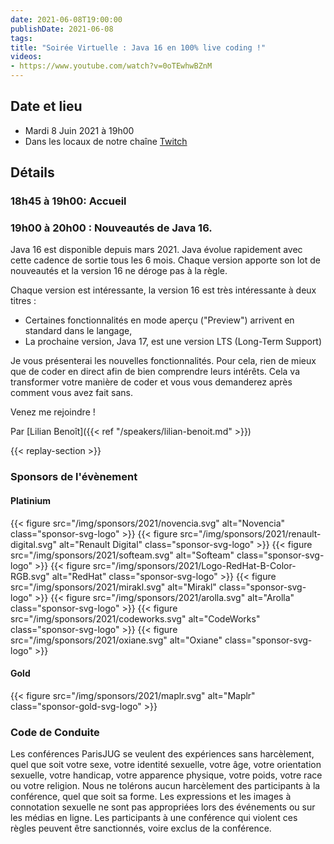 ```yaml
---
date: 2021-06-08T19:00:00
publishDate: 2021-06-08
tags:
title: "Soirée Virtuelle : Java 16 en 100% live coding !"
videos:
- https://www.youtube.com/watch?v=0oTEwhwBZnM
---
```

## Date et lieu

* Mardi 8 Juin 2021 à 19h00
* Dans les locaux de notre chaîne [Twitch](https://www.twitch.tv/parisjug)

## Détails

### 18h45 à 19h00: Accueil

### 19h00 à 20h00 : Nouveautés de Java 16.

Java 16 est disponible depuis mars 2021. Java évolue rapidement avec cette cadence de sortie tous les 6 mois. Chaque version apporte son lot de nouveautés et la version 16 ne déroge pas à la règle.

Chaque version est intéressante, la version 16 est très intéressante à deux titres :
- Certaines fonctionnalités en mode aperçu ("Preview") arrivent en standard dans le langage,
- La prochaine version, Java 17, est une version LTS (Long-Term Support)

Je vous présenterai les nouvelles fonctionnalités. Pour cela, rien de mieux que de coder en direct afin de bien comprendre leurs intérêts. Cela va transformer votre manière de coder et vous vous demanderez après comment vous avez fait sans.

Venez me rejoindre !

Par [Lilian Benoît]({{< ref "/speakers/lilian-benoit.md" >}}) 

{{< replay-section >}}

### Sponsors de l'évènement

#### Platinium
{{< figure src="/img/sponsors/2021/novencia.svg" alt="Novencia" class="sponsor-svg-logo" >}}
{{< figure src="/img/sponsors/2021/renault-digital.svg" alt="Renault Digital" class="sponsor-svg-logo" >}}
{{< figure src="/img/sponsors/2021/softeam.svg" alt="Softeam" class="sponsor-svg-logo" >}}
{{< figure src="/img/sponsors/2021/Logo-RedHat-B-Color-RGB.svg" alt="RedHat" class="sponsor-svg-logo" >}}
{{< figure src="/img/sponsors/2021/mirakl.svg" alt="Mirakl" class="sponsor-svg-logo" >}}
{{< figure src="/img/sponsors/2021/arolla.svg" alt="Arolla" class="sponsor-svg-logo" >}}
{{< figure src="/img/sponsors/2021/codeworks.svg" alt="CodeWorks" class="sponsor-svg-logo" >}}
{{< figure src="/img/sponsors/2021/oxiane.svg" alt="Oxiane" class="sponsor-svg-logo" >}}

#### Gold
{{< figure src="/img/sponsors/2021/maplr.svg" alt="Maplr" class="sponsor-gold-svg-logo" >}}

### Code de Conduite
Les conférences ParisJUG se veulent des expériences sans harcèlement, quel que soit votre sexe, votre identité sexuelle, votre âge, votre orientation sexuelle, votre handicap, votre apparence physique, votre poids, votre race ou votre religion. Nous ne tolérons aucun harcèlement des participants à la conférence, quel que soit sa forme. Les expressions et les images à connotation sexuelle ne sont pas appropriées lors des événements ou sur les médias en ligne. Les participants à une conférence qui violent ces règles peuvent être sanctionnés, voire exclus de la conférence.